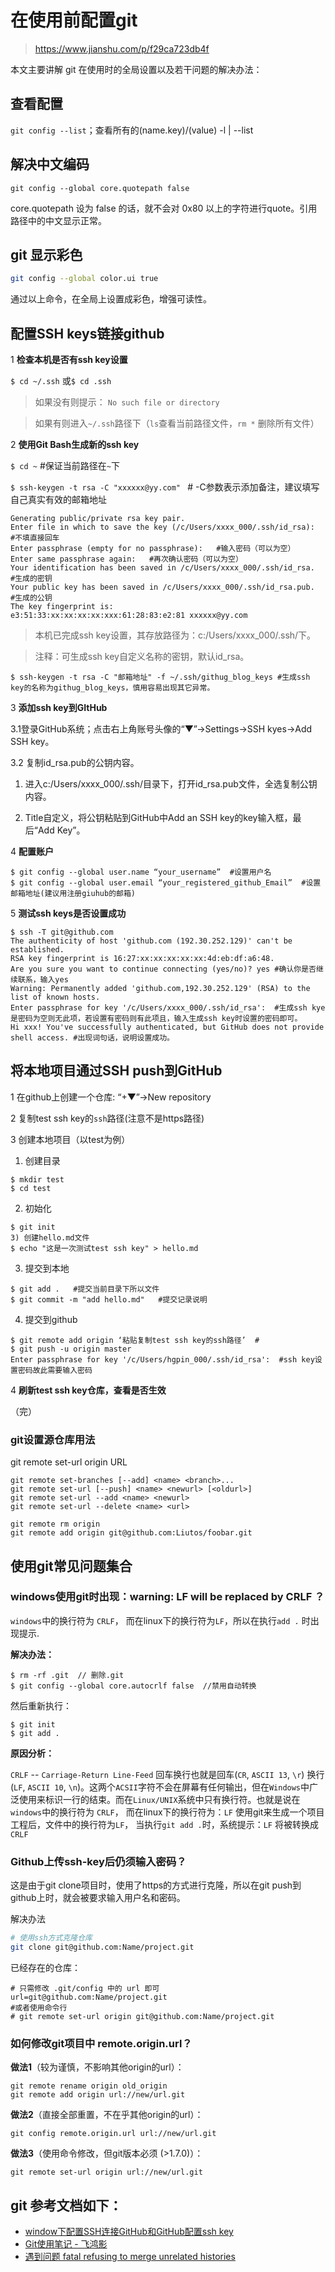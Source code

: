 # 在使用前配置git

> https://www.jianshu.com/p/f29ca723db4f

本文主要讲解 git 在使用时的全局设置以及若干问题的解决办法：

## 查看配置

`git config --list`；查看所有的(name.key)/(value) -l | --list

## 解决中文编码

```
git config --global core.quotepath false
```

core.quotepath 设为 false 的话，就不会对 0x80 以上的字符进行quote。引用路径中的中文显示正常。

## git 显示彩色

```bash
git config --global color.ui true
```

通过以上命令，在全局上设置成彩色，增强可读性。



## 配置SSH keys链接github

1 **检查本机是否有ssh key设置**

`$ cd ~/.ssh` 或`$ cd .ssh`

> 如果没有则提示： `No such file or directory` 

> 如果有则进入`~/.ssh`路径下（`ls`查看当前路径文件，`rm *` 删除所有文件）

2 **使用Git Bash生成新的ssh key**

`$ cd ~`  #保证当前路径在`~`下

`$ ssh-keygen -t rsa -C "xxxxxx@yy.com" ` # -C参数表示添加备注，建议填写自己真实有效的邮箱地址

```
Generating public/private rsa key pair.
Enter file in which to save the key (/c/Users/xxxx_000/.ssh/id_rsa):   #不填直接回车
Enter passphrase (empty for no passphrase):   #输入密码（可以为空）
Enter same passphrase again:   #再次确认密码（可以为空）
Your identification has been saved in /c/Users/xxxx_000/.ssh/id_rsa.   #生成的密钥
Your public key has been saved in /c/Users/xxxx_000/.ssh/id_rsa.pub.  #生成的公钥
The key fingerprint is:
e3:51:33:xx:xx:xx:xx:xxx:61:28:83:e2:81 xxxxxx@yy.com
```

> 本机已完成ssh key设置，其存放路径为：c:/Users/xxxx_000/.ssh/下。

> 注释：可生成ssh key自定义名称的密钥，默认id_rsa。

```
$ ssh-keygen -t rsa -C "邮箱地址" -f ~/.ssh/githug_blog_keys #生成ssh key的名称为githug_blog_keys，慎用容易出现其它异常。
```

3 **添加ssh key到GItHub**

3.1登录GitHub系统；点击右上角账号头像的“▼”→Settings→SSH kyes→Add SSH key。

3.2 复制id_rsa.pub的公钥内容。 

1) 进入c:/Users/xxxx_000/.ssh/目录下，打开id_rsa.pub文件，全选复制公钥内容。

2) Title自定义，将公钥粘贴到GitHub中Add an SSH key的key输入框，最后“Add Key”。

4 **配置账户**

```
$ git config --global user.name “your_username”  #设置用户名
$ git config --global user.email “your_registered_github_Email”  #设置邮箱地址(建议用注册giuhub的邮箱)
```
5 **测试ssh keys是否设置成功**
```
$ ssh -T git@github.com
The authenticity of host 'github.com (192.30.252.129)' can't be established.
RSA key fingerprint is 16:27:xx:xx:xx:xx:xx:4d:eb:df:a6:48.
Are you sure you want to continue connecting (yes/no)? yes #确认你是否继续联系，输入yes
Warning: Permanently added 'github.com,192.30.252.129' (RSA) to the list of known hosts.
Enter passphrase for key '/c/Users/xxxx_000/.ssh/id_rsa':  #生成ssh kye是密码为空则无此项，若设置有密码则有此项且，输入生成ssh key时设置的密码即可。
Hi xxx! You've successfully authenticated, but GitHub does not provide shell access. #出现词句话，说明设置成功。
```

## 将本地项目通过SSH push到GitHub

1 在github上创建一个仓库: “+▼”→New repository

2 复制test ssh key的`ssh`路径(注意不是https路径)

3 创建本地项目（以test为例）

  1) 创建目录

  ```
  $ mkdir test
  $ cd test

  ```
  2) 初始化

  ```
  $ git init
  3) 创建hello.md文件
  $ echo "这是一次测试test ssh key" > hello.md
  ```
  3) 提交到本地

  ```
  $ git add .   #提交当前目录下所以文件
  $ git commit -m "add hello.md"   #提交记录说明 
  ```

  4) 提交到github
  ```
  $ git remote add origin ‘粘贴复制test ssh key的ssh路径’  #
  $ git push -u origin master
  Enter passphrase for key '/c/Users/hgpin_000/.ssh/id_rsa':  #ssh key设置密码故此需要输入密码
  ```

4 **刷新test ssh key仓库，查看是否生效**

（完）



### git设置源仓库用法

git remote set-url origin URL

```
git remote set-branches [--add] <name> <branch>...
git remote set-url [--push] <name> <newurl> [<oldurl>]
git remote set-url --add <name> <newurl>
git remote set-url --delete <name> <url>

git remote rm origin
git remote add origin git@github.com:Liutos/foobar.git
```
## 使用git常见问题集合

### windows使用git时出现：warning: LF will be replaced by CRLF ？

`windows`中的换行符为 `CRLF`， 而在linux下的换行符为`LF`，所以在执行`add .` 时出现提示.

**解决办法：**

```
$ rm -rf .git  // 删除.git 
$ git config --global core.autocrlf false  //禁用自动转换
```
然后重新执行：
```
$ git init 
$ git add .
```

**原因分析：**

`CRLF` -- `Carriage-Return Line-Feed` 回车换行也就是回车(`CR`, `ASCII 13`, `\r`) 换行(`LF`, `ASCII 10`, `\n`)。这两个`ACSII`字符不会在屏幕有任何输出，但在`Windows`中广泛使用来标识一行的结束。而在`Linux/UNIX`系统中只有换行符。也就是说在`windows`中的换行符为 `CRLF`， 而在linux下的换行符为：`LF`
使用git来生成一个项目工程后，文件中的换行符为`LF`， 当执行`git add .`时，系统提示：`LF` 将被转换成 `CRLF`

### Github上传ssh-key后仍须输入密码？

这是由于git clone项目时，使用了https的方式进行克隆，所以在git push到github上时，就会被要求输入用户名和密码。

解决办法

```bash
# 使用ssh方式克隆仓库
git clone git@github.com:Name/project.git
```

已经存在的仓库：

```
# 只需修改 .git/config 中的 url 即可
url=git@github.com:Name/project.git
#或者使用命令行
# git remote set-url origin git@github.com:Name/project.git
```



### 如何修改git项目中 remote.origin.url？

**做法1**（较为谨慎，不影响其他origin的url）：
```
git remote rename origin old_origin
git remote add origin url://new/url.git
```

**做法2**（直接全部重置，不在乎其他origin的url）：
```
git config remote.origin.url url://new/url.git
```
**做法3**（使用命令修改，但git版本必须 (>1.7.0)）：
```
git remote set-url origin url://new/url.git
```


## git 参考文档如下：

- [window下配置SSH连接GitHub和GitHub配置ssh key](http://jingyan.baidu.com/album/a65957f4e91ccf24e77f9b11.html)
- [Git使用笔记 - 飞鸿影](http://www.tuicool.com/articles/mEvaq2)
- [遇到问题 fatal refusing to merge unrelated histories](http://blog.csdn.net/u010853261/article/details/51935503)

